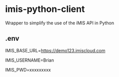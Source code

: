 # imis-python-client
Wrapper to simplify the use of the iMIS API in Python

## .env
IMIS_BASE_URL=https://demo123.imiscloud.com

IMIS_USERNAME=Brian

IMIS_PWD=xxxxxxxxx
